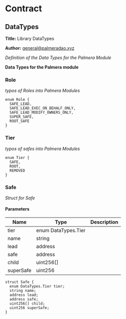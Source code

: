 # Contract 

## DataTypes

**Title:** Library DataTypes

**Author:** general@palmeradao.xyz

_Definition of the Data Types for the Palmera Module_

**Data Types for the Palmera module**

### Role

_typos of Roles into Palmera Modules_

```solidity
enum Role {
  SAFE_LEAD,
  SAFE_LEAD_EXEC_ON_BEHALF_ONLY,
  SAFE_LEAD_MODIFY_OWNERS_ONLY,
  SUPER_SAFE,
  ROOT_SAFE
}
```
### Tier

_typos of safes into Palmera Modules_

```solidity
enum Tier {
  SAFE,
  ROOT,
  REMOVED
}
```
### Safe

_Struct for Safe_

#### Parameters

| Name | Type | Description |
| ---- | ---- | ----------- |
| tier | enum DataTypes.Tier |  |
| name | string |  |
| lead | address |  |
| safe | address |  |
| child | uint256[] |  |
| superSafe | uint256 |  |

```solidity
struct Safe {
  enum DataTypes.Tier tier;
  string name;
  address lead;
  address safe;
  uint256[] child;
  uint256 superSafe;
}
```


